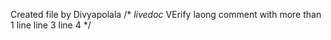 Created file by Divyapolala
/* $livedoc$ VErify laong comment 
with more than 1 line 
line 3
line 4 */
